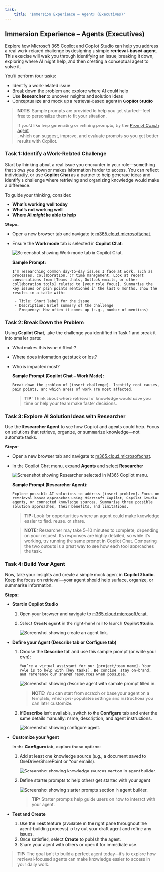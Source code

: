 ```yaml
---
task:
    title: 'Immersion Experience – Agents (Executives)'
---
```


## Immersion Experience – Agents (Executives)

Explore how Microsoft 365 Copilot and Copilot Studio can help you address a real work-related challenge by designing a simple **retrieval-based agent**. This exercise will walk you through identifying an issue, breaking it down, exploring where AI might help, and then creating a conceptual agent to solve it.  

You'll perform four tasks:

- Identify a work-related issue  
- Break down the problem and explore where AI could help  
- Use **Researcher** to uncover insights and solution ideas  
- Conceptualize and mock up a retrieval-based agent in **Copilot Studio**  

> **NOTE:** Sample prompts are provided to help you get started—feel free to personalize them to fit your situation. 
>
> If you’d like help generating or refining prompts, try the <a href="https://appsource.microsoft.com/en-us/product/office/WA200007578" target="_blank">Prompt Coach agent</a><br>, which can suggest, improve, and evaluate prompts so you get better results with Copilot.

### Task 1: Identify a Work-Related Challenge  

Start by thinking about a real issue you encounter in your role—something that slows you down or makes information harder to access. You can reflect individually, or use **Copilot Chat** as a partner to help generate ideas and identify a challenge where retrieving and organizing knowledge would make a difference.  

To guide your thinking, consider:  

- **What’s working well today**  
- **What’s not working well**  
- **Where AI *might* be able to help**  

**Steps:**  

- Open a new browser tab and navigate to [m365.cloud.microsoft/chat](https://m365.cloud.microsoft/chat).  
- Ensure the **Work mode** tab is selected in **Copilot Chat**:  

   ![Screenshot showing Work mode tab in Copilot Chat.](../Prompts/Media/work-mode.png)  

    **Sample Prompt:**

   ```text
   I’m researching common day-to-day issues I face at work, such as processes, collaboration, or time management. Look at recent conversations from [Teams chats, Outlook emails, or other collaboration tools] related to [your role focus]. Summarize the key issues or pain points mentioned in the last 6 months. Show the results in a table with:  

    - Title: Short label for the issue  
    - Description: Brief summary of the challenge  
    - Frequency: How often it comes up (e.g., number of mentions)
   ```

### Task 2: Break Down the Problem

Using **Copilot Chat**, take the challenge you identified in Task 1 and break it into smaller parts:

- What makes this issue difficult?  
- Where does information get stuck or lost?  
- Who is impacted most?  

    **Sample Prompt (Copilot Chat – Work Mode):**

    ```text
    Break down the problem of [insert challenge]. Identify root causes, pain points, and which areas of work are most affected.
    ```

    > **TIP:** Think about where retrieval of knowledge would save you time or help your team make faster decisions.

### Task 3: Explore AI Solution Ideas with Researcher

Use the **Researcher Agent** to see how Copilot and agents could help. Focus on solutions that retrieve, organize, or summarize knowledge—not automate tasks. 

**Steps:**

- Open a new browser tab and navigate to [m365.cloud.microsoft/chat](https://m365.cloud.microsoft/chat).
- In the Copilot Chat menu, expand **Agents** and select **Researcher**  

    ![Screenshot showing Researcher selected in M365 Copilot menu.](../Prompts/Media/researcher.png)  

    **Sample Prompt (Researcher Agent):**

    ```text
    Explore possible AI solutions to address [insert problem]. Focus on retrieval-based approaches using Microsoft Copilot, Copilot Studio agents, or connected knowledge sources. Summarize three possible solution approaches, their benefits, and limitations.
    ```

    > **TIP:** Look for opportunities where an agent could make knowledge easier to find, reuse, or share.

    > **NOTE:** Researcher may take 5–10 minutes to complete, depending on your request. Its responses are highly detailed, so while it’s working, try running the same prompt in Copilot Chat. Comparing the two outputs is a great way to see how each tool approaches the task.

### Task 4: Build Your Agent

Now, take your insights and create a simple mock agent in **Copilot Studio**. Keep the focus on retrieval—your agent should help surface, organize, or summarize information.

**Steps:**

- **Start in Copilot Studio**

    1. Open your browser and navigate to [m365.cloud.microsoft/chat](https://m365.cloud.microsoft/chat).
    1. Select **Create agent** in the right-hand rail to launch **Copilot Studio**.

        ![Screenshot showing create an agent link.](../Prompts/Media/create-agent.png)

- **Define your Agent (Describe tab or Configure tab)**

    1. Choose the **Describe** tab and use this sample prompt (or write your own):

        ```text
        You’re a virtual assistant for our [project/team name]. Your role is to help with [key tasks]. Be concise, stay on-brand, and reference our shared resources when possible.
        ```

        ![Screenshot showing describe agent with sample prompt filled in.](../Prompts/Media/create-agent-through-describe.png)

        > **NOTE:** You can start from scratch or base your agent on a template, which pre-populates settings and instructions you can later customize.

    1. If **Describe** isn’t available, switch to the **Configure** tab and enter the same details manually: name, description, and agent instructions.

        ![Screenshot showing configure agent.](../Prompts/Media/name-describe-agent.png)

- **Customize your Agent**

    In the **Configure** tab, explore these options:

    1. Add at least one knowledge source (e.g., a document saved to OneDrive/SharePoint or Your emails).

        ![Screenshot showing knowledge sources section in agent builder.](../Prompts/Media/knowledge-sources.png)

    1. Define starter prompts to help others get started with your agent

        ![Screenshot showing starter prompts section in agent builder.](../Prompts/Media/starter-prompts.png)

        > **TIP:** Starter prompts help guide users on how to interact with your agent.

- **Test and Create**

    1. Use the **Test** feature (available in the right pane throughout the agent-building process) to try out your draft agent and refine any issues.
    2. Once satisfied, select **Create** to publish the agent.
    3. Share your agent with others or open it for immediate use.  

> **TIP:** The goal isn’t to build a perfect agent today—it’s to explore how retrieval-focused agents can make knowledge easier to access in your daily work.
